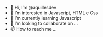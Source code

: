 - 👋 Hi, I’m @aquillesdev
- 👀 I’m interested in Javascript, HTML e Css
- 🌱 I’m currently learning Javascript
- 💞️ I’m looking to collaborate on ...
- 📫 How to reach me ...

<!---
aquillesdev/aquillesdev is a ✨ special ✨ repository because its `README.md` (this file) appears on your GitHub profile.
You can click the Preview link to take a look at your changes.
--->
